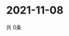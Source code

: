 # 2021-11-08
  共 0条

  <!-- BEGIN -->
  <!-- 最后更新时间Mon Nov 08 2021 21:03:06 GMT+0000 (Coordinated Universal Time) -->
  
  <!-- END -->
  
  